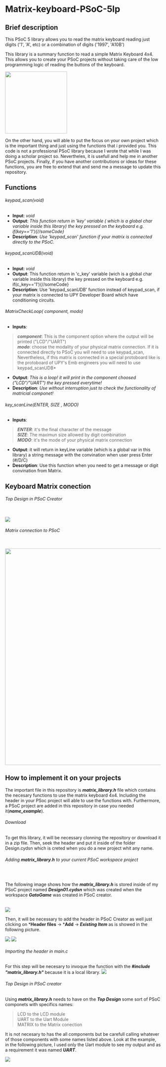 # Matrix-keyboard-PSoC-5lp

## Brief description
This PSoC 5 library allows you to read the matrix keyboard reading just digits ('1', 'A', etc) or a combination of digits  ('1997', 'A10B')

This library is a summary function to read a simple Matrix Keyboard 4x4. This allows you to create your PSoC projects without taking care of the low programming logic of reading the buttons of the keyboard. 

<img src="ImagesReadme/Keyboard.PNG" witdh = 300, height = 200>



On the other hand, you will able to put the focus on your own project which is the important thing and just using the functions that i provided you. This code is not a professional PSoC library because I wrote that while I was doing a scholar project so. Nevertheles, it is usefull and help me in another PSoC projects.
Finally, if you have another contributions or ideas for these functions,  you are free to extend that and send me a message to update this repository.

## Functions
###### keypad_scan(void)

- **Input**:
  *void*
- **Output**: *This function return in 'key' variable ( which is a global char variable inside this library) the key pressed on the keyboard e.g. if(key=='1'){//someCode}*
- **Description**: *Use 'keypad_scan' function if your matrix is connected directly to the PSoC.*
###### keypad_scanUDB(void)
- **Input**:
  *void*
- **Output**: This function return in 'c_key' variable (wich is a global char variable inside this library) the key pressed on the keyboard e.g. if(c_key=='1'){//someCode}
- **Description**: Use 'keypad_scanUDB' function instead of keypad_scan, if your matrix is connected to UPY Developer Board which have conditioning circuits.

###### MatrixCheckLoop( component, modo)
- **Inputs**:<br/>
>***component***: This is the component option where the output will be printed ("LCD"/"UART")<br/>
>***modo***: choose the modality of your physical matrix connection. If it is connected directly to PSoC you will need to use keypad_scan, Nevertheless, if this matrix is connected in a special protoboard like is the protoboard of UPY's Emb engineers you will need to use keypad_scanUDB*
- **Output**: *This is a loop! it will print in the component choosed ("LCD"/"UART") the key pressed everytime!*
- **Description**: *Use without interruption just to check the functionality of matricial componet!*

###### key_scanLine(ENTER, SIZE , MODO)
- **Inputs**: <br/>
>***ENTER***: it's the final character of the message <br/>
>***SIZE***: The maximun size allowed by digit combination <br/>
>***MODO***: it's the mode of your physical matrix connection <br/>
- **Output**: it will return in keyLine variable (which is a global var in this library) a string message with the convination when user press Enter (#/D/C)
- **Description**: Use this function when you need to get a message or digit convination from Matrix.

## Keyboard Matrix conection

###### Top Design in PSoC Creator
<br/>
<img src="ImagesReadme/TopDesign.PNG">
<br/>



###### Matrix connection to PSoC 
<br/>

<img src="ImagesReadme/ConnectionsMatrix.png"  witdh = 900, height = 700>

<br/>

## How to implement it on your projects
The important file in this repository is ***matrix_library.h*** file which contains the necesary functions to use the matrix keyboard 4x4. Including the header in your  PSoc project will able to use the functions with. Furthermore, a PSoC project are added in this repository in case you needed it(***name_example***).
###### Download
To get this library, it will be necessary clonning  the repository or download it in a zip file. Then, seek the header and put it inside of the folder Design.cydsn which is creted when you do a new project whit any name.


###### Adding ***matrix_library.h***  to your current  PSoC workspace project

<br/>

The following image shows how the ***matrix_library.h*** is stored inside of my PSoC project named ***Design01.cydsn*** which was created when the workspace ***GatoGame*** was created in PSoC creator.

<br/> <img src="ImagesReadme/HeaderInProject.png" > <br/>

Then, it will be necessary to add the header in PSoC Creator as well just clicking on ***Header files** -> ***Add** -> ***Existing Item*** as is showed in the following picture.

<img src="ImagesReadme/AddingLibraryExisting.png" >

<img src="ImagesReadme/AddingLibraryExistingExplorer.png">

###### Importing the header in main.c

For this step will be necesary to invoque the function with the ***#include "matrix_library.h"*** because it is a local library.
<img src="ImagesReadme/Include.PNG">

###### Top Design in PSoC creator

Using ***matrix_library.h*** needs to have on the ***Top Design*** some sort of PSoC componets with specifics names:

>LCD to the LCD module <br/>
>UART to the Uart Module<br/>
>MATRIX to the Matrix conection <br/>

It is not necesary to has the all components but be carefull calling whatever of those components with some names listed above. Look at the example, in the following picture, I used only the Uart module to see my output and as a requirement it was named ***UART***.

<img src="ImagesReadme/TopDesignComponents.PNG">









